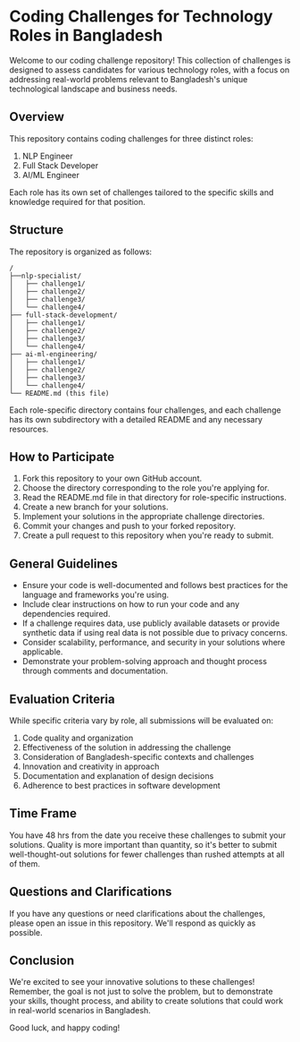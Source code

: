 # Coding Challenges for Technology Roles in Bangladesh

Welcome to our coding challenge repository! This collection of challenges is designed to assess candidates for various technology roles, with a focus on addressing real-world problems relevant to Bangladesh's unique technological landscape and business needs.

## Overview

This repository contains coding challenges for three distinct roles:

1. NLP Engineer
2. Full Stack Developer
3. AI/ML Engineer

Each role has its own set of challenges tailored to the specific skills and knowledge required for that position.

## Structure

The repository is organized as follows:

```
/
├──nlp-specialist/
│   ├── challenge1/
│   ├── challenge2/
│   ├── challenge3/
│   └── challenge4/
├── full-stack-development/
│   ├── challenge1/
│   ├── challenge2/
│   ├── challenge3/
│   └── challenge4/
├── ai-ml-engineering/
│   ├── challenge1/
│   ├── challenge2/
│   ├── challenge3/
│   └── challenge4/
└── README.md (this file)
```

Each role-specific directory contains four challenges, and each challenge has its own subdirectory with a detailed README and any necessary resources.

## How to Participate

1. Fork this repository to your own GitHub account.
2. Choose the directory corresponding to the role you're applying for.
3. Read the README.md file in that directory for role-specific instructions.
4. Create a new branch for your solutions.
5. Implement your solutions in the appropriate challenge directories.
6. Commit your changes and push to your forked repository.
7. Create a pull request to this repository when you're ready to submit.

## General Guidelines

- Ensure your code is well-documented and follows best practices for the language and frameworks you're using.
- Include clear instructions on how to run your code and any dependencies required.
- If a challenge requires data, use publicly available datasets or provide synthetic data if using real data is not possible due to privacy concerns.
- Consider scalability, performance, and security in your solutions where applicable.
- Demonstrate your problem-solving approach and thought process through comments and documentation.

## Evaluation Criteria

While specific criteria vary by role, all submissions will be evaluated on:

1. Code quality and organization
2. Effectiveness of the solution in addressing the challenge
3. Consideration of Bangladesh-specific contexts and challenges
4. Innovation and creativity in approach
5. Documentation and explanation of design decisions
6. Adherence to best practices in software development

## Time Frame

You have 48 hrs from the date you receive these challenges to submit your solutions. Quality is more important than quantity, so it's better to submit well-thought-out solutions for fewer challenges than rushed attempts at all of them.


## Questions and Clarifications

If you have any questions or need clarifications about the challenges, please open an issue in this repository. We'll respond as quickly as possible.

## Conclusion

We're excited to see your innovative solutions to these challenges! Remember, the goal is not just to solve the problem, but to demonstrate your skills, thought process, and ability to create solutions that could work in real-world scenarios in Bangladesh.

Good luck, and happy coding!
